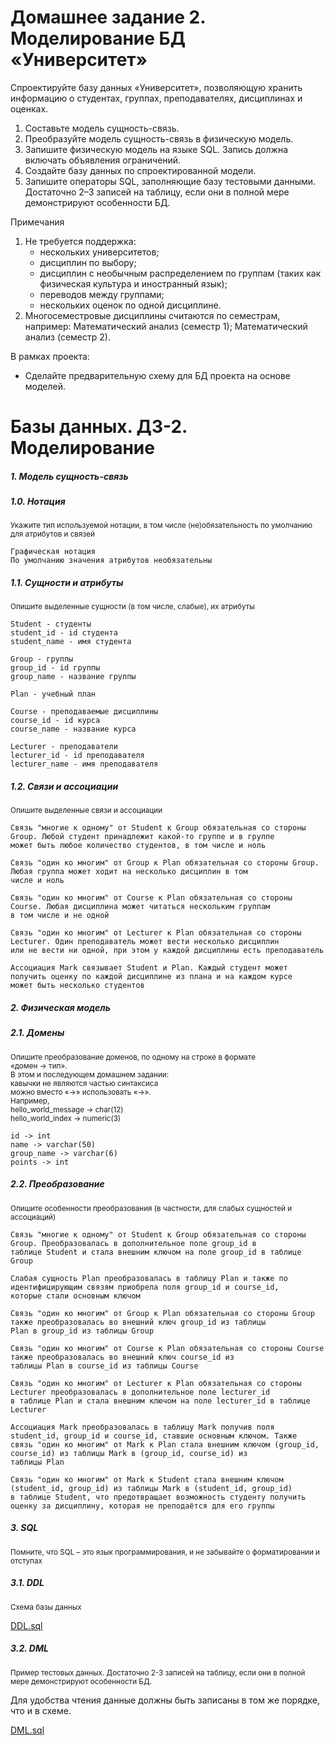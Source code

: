 # Домашнее задание 2. Моделирование БД «Университет»
Спроектируйте базу данных «Университет», позволяющую хранить информацию о студентах, группах, преподавателях, дисциплинах и оценках.

1. Составьте модель сущность-связь.
1. Преобразуйте модель сущность-связь в физическую модель.
1. Запишите физическую модель на языке SQL. Запись должна включать объявления ограничений.
1. Создайте базу данных по спроектированной модели.
1. Запишите операторы SQL, заполняющие базу тестовыми данными. Достаточно 2–3 записей на таблицу, если они в полной мере демонстрируют особенности БД.

Примечания

1. Не требуется поддержка:
	- нескольких университетов;
	- дисциплин по выбору;
	- дисциплин с необычным распределением по группам (таких как физическая культура и иностранный язык);
	- переводов между группами;
	- нескольких оценок по одной дисциплине.
1. Многосеместровые дисциплины считаются по семестрам, например: Математический анализ (семестр 1); Математический анализ (семестр 2).

В рамках проекта:
- Сделайте предварительную схему для БД проекта на основе моделей.

# Базы данных. ДЗ-2. Моделирование

##### 1. Модель сущность-связь

##### 1.0. Нотация

<sub>Укажите тип используемой нотации, в том числе (не)обязательность по умолчанию для атрибутов и связей<sub>

	Графическая нотация
	По умолчанию значения атрибутов необязательны

##### 1.1. Сущности и атрибуты

<sub>Опишите выделенные сущности (в том числе, слабые), их атрибуты<sub>

	Student - студенты
	student_id - id студента
	student_name - имя студента
	
	Group - группы
	group_id - id группы
	group_name - название группы
	
	Plan - учебный план
	
	Course - преподаваемые дисциплины
	course_id - id курса
	course_name - название курса
	
	Lecturer - преподаватели
	lecturer_id - id преподавателя
	lecturer_name - имя преподавателя

##### 1.2. Связи и ассоциации

<sub>Опишите выделенные связи и ассоциации<sub>

	Связь "многие к одному" от Student к Group обязательная со стороны Group. Любой студент принадлежит какой-то группе и в группе
	может быть любое количество студентов, в том числе и ноль 
	
	Связь "один ко многим" от Group к Plan обязательная со стороны Group. Любая группа может ходит на несколько дисциплин в том 
	числе и ноль
	
	Связь "один ко многим" от Course к Plan обязательная со стороны Course. Любая дисциплина может читаться нескольким группам 
	в том числе и не одной
	
	Связь "один ко многим" от Lecturer к Plan обязательная со стороны Lecturer. Один преподаватель может вести несколько дисциплин 
	или не вести ни одной, при этом у каждой дисциплины есть преподаватель
	
	Ассоциация Mark связывает Student и Plan. Каждый студент может получить оценку по каждой дисциплине из плана и на каждом курсе
	может быть несколько студентов
	
##### 2. Физическая модель

##### 2.1. Домены 

<sub>Опишите преобразование доменов, по одному на строке в формате\
«домен → тип».\
В этом и последующем домашнем задании:\
  кавычки не являются частью синтаксиса\
  можно вместо «→» использовать «->».\
Например,\
hello_world_message -> char(12)\
hello_world_index -> numeric(3)<sub>

	id -> int
	name -> varchar(50)
	group_name -> varchar(6)
	points -> int

##### 2.2. Преобразование

<sub>Опишите особенности преобразования (в частности, для слабых сущностей и ассоциаций)<sub>

	Связь "многие к одному" от Student к Group обязательная со стороны Group. Преобразовалась в дополнительное поле group_id в 
	таблице Student и стала внешним ключом на поле group_id в таблице Group
	
	Слабая сущность Plan преобразовалась в таблицу Plan и также по идентифицирующим связям приобрела поля group_id и course_id,
	которые стали основным ключом
	
	Связь "один ко многим" от Group к Plan обязательная со стороны Group также преобразовалась во внешний ключ group_id из таблицы
	Plan в group_id из таблицы Group
	
	Связь "один ко многим" от Course к Plan обязательная со стороны Course также преобразовалась во внешний ключ course_id из
	таблицы Plan в course_id из таблицы Course
	
	Связь "один ко многим" от Lecturer к Plan обязательная со стороны Lecturer преобразовалась в дополнительное поле lecturer_id
	в таблице Plan и стала внешним ключом на поле lecturer_id в таблице Lecturer
	
	Ассоциация Mark преобразовалась в таблицу Mark получив поля student_id, group_id и course_id, ставшие основным ключом. Также
	связь "один ко многим" от Mark к Plan стала внешним ключом (group_id, course_id) из таблицы Mark в (group_id, course_id) из
	таблицы Plan
	
	Связь "один ко многим" от Mark к Student стала внешним ключом (student_id, group_id) из таблицы Mark в (student_id, group_id)
	в таблице Student, что предотвращает возможность студенту получить оценку за дисциплину, которая не преподаётся для его группы

##### 3. SQL

<sub>Помните, что SQL – это язык программирования, и не забывайте о форматировании и отступах<sub>

##### 3.1. DDL

<sub>Схема базы данных<sub>

[DDL.sql](src/DDL.sql)

##### 3.2. DML

<sub>Пример тестовых данных. Достаточно 2-3 записей на таблицу, если они в полной мере демонстрируют особенности БД. 

Для удобства чтения данные должны быть записаны в том же порядке, что и в схеме.<sub>

[DML.sql](src/DML.sql)